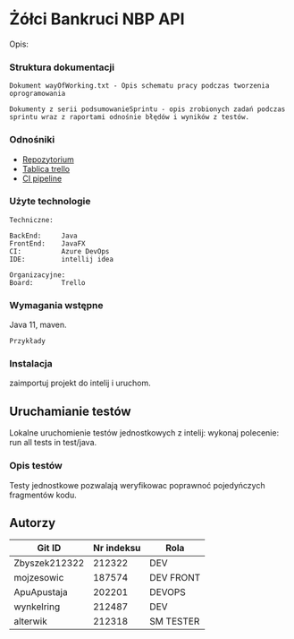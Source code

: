 # Żółci Bankruci NBP API

Opis:

### Struktura dokumentacji
```
Dokument wayOfWorking.txt - Opis schematu pracy podczas tworzenia oprogramowania

Dokumenty z serii podsumowanieSprintu - opis zrobionych zadań podczas sprintu wraz z raportami odnośnie błędów i wyników z testów.
```

### Odnośniki
<ul>
<li> <a href="https://github.com/IIS-ZPI/ZPI2019_zaoczni_ZolciBankruci/">Repozytorium</a></li>
<li> <a href="https://trello.com/2019_zpi_zolcibankruci">Tablica trello</a></li>
<li> <a href="https://dev.azure.com/202201/Zarzadzanie_projektami/_build">CI pipeline</a></li>
</ul>


### Użyte technologie
```
Techniczne:

BackEnd:     Java
FrontEnd:    JavaFX
CI:          Azure DevOps
IDE:         intellij idea

Organizacyjne:
Board:       Trello

```


### Wymagania wstępne

Java 11, maven.

```
Przykłady
```

### Instalacja

zaimportuj projekt do intelij i uruchom.

## Uruchamianie testów
Lokalne uruchomienie testów jednostkowych z intelij:
wykonaj polecenie: run all tests in test/java.

### Opis testów

Testy jednostkowe pozwalają weryfikowac poprawnoć pojedyńczych fragmentów kodu. 

## Autorzy

Git ID| Nr indeksu | Rola |
--- | --- | ---
Zbyszek212322 | 212322 | DEV
mojzesowic | 187574 | DEV FRONT
ApuApustaja | 202201 | DEVOPS
wynkelring | 212487 | DEV
alterwik | 212318 | SM TESTER



